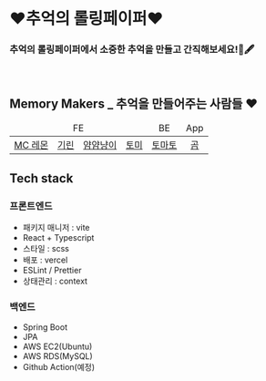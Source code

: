 # ❤추억의 롤링페이퍼❤

### 추억의 롤링페이퍼에서 소중한 추억을 만들고 간직해보세요!📜🖋

<br/>

## Memory Makers \_ 추억을 만들어주는 사람들 ❤

<table style="text-align:center">
<thead>
<td colspan="4">FE</td>
<td>BE</td>
<td>App</td>
<thead>
<tbody>
<td><a href="https://github.com/zellytozelly">MC 레몬</a></td>
<td><a href="https://github.com/kyhyun">기린</td>
<td><a href="https://github.com/YumYumNyang">얌얌냥이</td>
<td><a href="https://github.com/JewonYeon">토미</td>
<td><a href="https://github.com/devMtn30">토마토</td>
<td><a href="https://github.com/Luceta">곰</td>
</tbody>
</table>

## Tech stack

### 프론트엔드

- 패키지 매니저 : vite
- React + Typescript
- 스타일 : scss
- 배포 : vercel
- ESLint / Prettier
- 상태관리 : context

### 백엔드

- Spring Boot
- JPA
- AWS EC2(Ubuntu)
- AWS RDS(MySQL)
- Github Action(예정)
